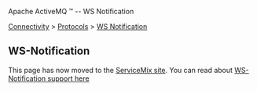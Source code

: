 Apache ActiveMQ ™ -- WS Notification 

[Connectivity](../../connectivity.md) > [Protocols](../../Connectivity/protocols.md) > [WS Notification](../../Connectivity/Protocols/ws-notification.md)


WS-Notification
---------------

This page has now moved to the [ServiceMix site](http://servicemix.apache.org/). You can read about [WS-Notification support here](http://incubator.apache.org/servicemixConnectivity/ProtocolsConnectivity/Protocols/Connectivity/Protocols/ws-notification.md)

